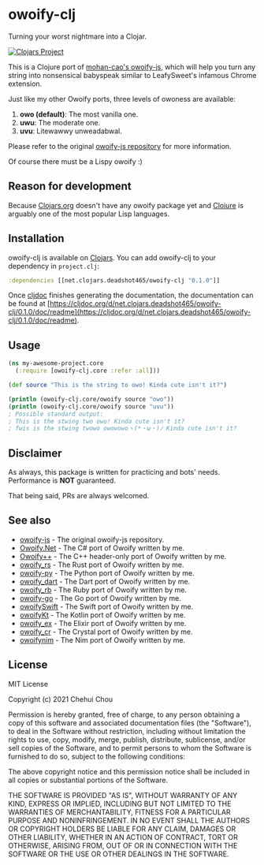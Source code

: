 # owoify-clj
Turning your worst nightmare into a Clojar.

[![Clojars Project](https://img.shields.io/clojars/v/net.clojars.deadshot465/owoify-clj.svg)](https://clojars.org/net.clojars.deadshot465/owoify-clj)

This is a Clojure port of [mohan-cao's owoify-js](https://github.com/mohan-cao/owoify-js), which will help you turn any string into nonsensical babyspeak similar to LeafySweet's infamous Chrome extension.

Just like my other Owoify ports, three levels of owoness are available:

1. **owo (default)**: The most vanilla one.
2. **uwu**: The moderate one.
3. **uvu**: Litewawwy unweadabwal.

Please refer to the original [owoify-js repository](https://github.com/mohan-cao/owoify-js) for more information.

Of course there must be a Lispy owoify :)

## Reason for development

Because [Clojars.org](https://clojars.org/) doesn't have any owoify package yet and [Clojure](https://clojure.org/) is arguably one of the most popular Lisp languages.

## Installation

owoify-clj is available on [Clojars](https://clojure.org/). You can add owoify-clj to your dependency in `project.clj`:
```clojure
:dependencies [[net.clojars.deadshot465/owoify-clj "0.1.0"]]
```
Once [cljdoc](https://cljdoc.org) finishes generating the documentation, the documentation can be found at [https://cljdoc.org/d/net.clojars.deadshot465/owoify-clj/0.1.0/doc/readme](https://cljdoc.org/d/net.clojars.deadshot465/owoify-clj/0.1.0/doc/readme).

## Usage

```clojure
(ns my-awesome-project.core
  (:require [owoify-clj.core :refer :all]))

(def source "This is the string to owo! Kinda cute isn't it?")

(println (owoify-clj.core/owoify source "owo"))
(println (owoify-clj.core/owoify source "uvu"))
; Possible standard output:
; This is the stwing two owo! Kinda cute isn't it?
; fwis is the stwing twowo owowowoヽ(*・ω・)ﾉ Kinda cute isn't it?
```

## Disclaimer

As always, this package is written for practicing and bots' needs. Performance is **NOT** guaranteed.

That being said, PRs are always welcomed.

## See also

- [owoify-js](https://github.com/mohan-cao/owoify-js) - The original owoify-js repository.
- [Owoify.Net](https://www.nuget.org/packages/Owoify.Net/1.0.1) - The C# port of Owoify written by me.
- [Owoify++](https://github.com/deadshot465/OwoifyCpp) - The C++ header-only port of Owoify written by me.
- [owoify_rs](https://crates.io/crates/owoify_rs) - The Rust port of Owoify written by me.
- [owoify-py](https://pypi.org/project/owoify-py/) - The Python port of Owoify written by me.
- [owoify_dart](https://pub.dev/packages/owoify_dart) - The Dart port of Owoify written by me.
- [owoify_rb](https://rubygems.org/gems/owoify_rb) - The Ruby port of Owoify written by me.
- [owoify-go](https://github.com/deadshot465/owoify-go) - The Go port of Owoify written by me.
- [owoifySwift](https://github.com/deadshot465/OwoifySwift) - The Swift port of Owoify written by me.
- [owoifyKt](https://github.com/deadshot465/owoifyKt) - The Kotlin port of Owoify written by me.
- [owoify_ex](https://github.com/deadshot465/owoify_ex) - The Elixir port of Owoify written by me.
- [owoify_cr](https://github.com/deadshot465/owoify_cr) - The Crystal port of Owoify written by me.
- [owoifynim](https://github.com/deadshot465/owoifynim) - The Nim port of Owoify written by me.

## License

MIT License

Copyright (c) 2021 Chehui Chou

Permission is hereby granted, free of charge, to any person obtaining a copy
of this software and associated documentation files (the "Software"), to deal
in the Software without restriction, including without limitation the rights
to use, copy, modify, merge, publish, distribute, sublicense, and/or sell
copies of the Software, and to permit persons to whom the Software is
furnished to do so, subject to the following conditions:

The above copyright notice and this permission notice shall be included in all
copies or substantial portions of the Software.

THE SOFTWARE IS PROVIDED "AS IS", WITHOUT WARRANTY OF ANY KIND, EXPRESS OR
IMPLIED, INCLUDING BUT NOT LIMITED TO THE WARRANTIES OF MERCHANTABILITY,
FITNESS FOR A PARTICULAR PURPOSE AND NONINFRINGEMENT. IN NO EVENT SHALL THE
AUTHORS OR COPYRIGHT HOLDERS BE LIABLE FOR ANY CLAIM, DAMAGES OR OTHER
LIABILITY, WHETHER IN AN ACTION OF CONTRACT, TORT OR OTHERWISE, ARISING FROM,
OUT OF OR IN CONNECTION WITH THE SOFTWARE OR THE USE OR OTHER DEALINGS IN THE
SOFTWARE.
